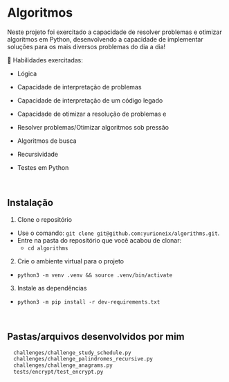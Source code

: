 # Algoritmos 

Neste projeto foi exercitado a capacidade de resolver problemas e otimizar algoritmos em Python, desenvolvendo a capacidade de implementar soluções para os mais diversos problemas do dia a dia!

🚵 Habilidades exercitadas:

- Lógica

- Capacidade de interpretação de problemas

- Capacidade de interpretação de um código legado

- Capacidade de otimizar a resolução de problemas e

- Resolver problemas/Otimizar algoritmos sob pressão

- Algoritmos de busca

- Recursividade

- Testes em Python 

<br>

## Instalação

1. Clone o repositório

* Use o comando: `git clone git@github.com:yurioneix/algorithms.git`.
* Entre na pasta do repositório que você acabou de clonar:
  * `cd algorithms`

2. Crie o ambiente virtual para o projeto

* `python3 -m venv .venv && source .venv/bin/activate`

3. Instale as dependências

* `python3 -m pip install -r dev-requirements.txt`

<br>

## Pastas/arquivos desenvolvidos por mim 
```bash
  challenges/challenge_study_schedule.py
  challenges/challenge_palindromes_recursive.py
  challenges/challenge_anagrams.py
  tests/encrypt/test_encrypt.py
```
